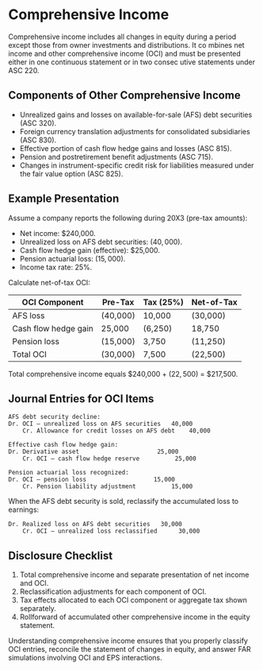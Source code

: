 # Comprehensive Income

Comprehensive income includes all changes in equity during a period except those from owner investments and distributions. It co
mbines net income and other comprehensive income (OCI) and must be presented either in one continuous statement or in two consec
utive statements under ASC 220.

## Components of Other Comprehensive Income

- Unrealized gains and losses on available-for-sale (AFS) debt securities (ASC 320).
- Foreign currency translation adjustments for consolidated subsidiaries (ASC 830).
- Effective portion of cash flow hedge gains and losses (ASC 815).
- Pension and postretirement benefit adjustments (ASC 715).
- Changes in instrument-specific credit risk for liabilities measured under the fair value option (ASC 825).

## Example Presentation

Assume a company reports the following during 20X3 (pre-tax amounts):

- Net income: $240,000.
- Unrealized loss on AFS debt securities: $(40,000)$.
- Cash flow hedge gain (effective): $25,000.
- Pension actuarial loss: $(15,000)$.
- Income tax rate: 25%.

Calculate net-of-tax OCI:

| OCI Component | Pre-Tax | Tax (25%) | Net-of-Tax |
| --- | --- | --- | --- |
| AFS loss | (40,000) | 10,000 | (30,000) |
| Cash flow hedge gain | 25,000 | (6,250) | 18,750 |
| Pension loss | (15,000) | 3,750 | (11,250) |
| Total OCI | (30,000) | 7,500 | (22,500) |

Total comprehensive income equals $240,000 + $(22,500)$ = $217,500.

## Journal Entries for OCI Items

```text
AFS debt security decline:
Dr. OCI – unrealized loss on AFS securities   40,000
    Cr. Allowance for credit losses on AFS debt    40,000

Effective cash flow hedge gain:
Dr. Derivative asset                      25,000
    Cr. OCI – cash flow hedge reserve          25,000

Pension actuarial loss recognized:
Dr. OCI – pension loss                   15,000
    Cr. Pension liability adjustment          15,000
```

When the AFS debt security is sold, reclassify the accumulated loss to earnings:

```text
Dr. Realized loss on AFS debt securities   30,000
    Cr. OCI – unrealized loss reclassified      30,000
```

## Disclosure Checklist

1. Total comprehensive income and separate presentation of net income and OCI.
2. Reclassification adjustments for each component of OCI.
3. Tax effects allocated to each OCI component or aggregate tax shown separately.
4. Rollforward of accumulated other comprehensive income in the equity statement.

Understanding comprehensive income ensures that you properly classify OCI entries, reconcile the statement of changes in equity,
and answer FAR simulations involving OCI and EPS interactions.
